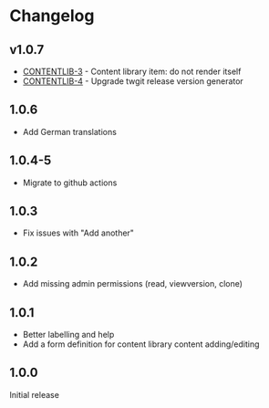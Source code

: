# Changelog

## v1.0.7

* [CONTENTLIB-3](https://projects.pixl8.london/browse/CONTENTLIB-3) - Content library item: do not render itself
* [CONTENTLIB-4](https://projects.pixl8.london/browse/CONTENTLIB-4) - Upgrade twgit release version generator

## 1.0.6

* Add German translations

## 1.0.4-5

* Migrate to github actions

## 1.0.3

* Fix issues with "Add another"

## 1.0.2

* Add missing admin permissions (read, viewversion, clone)

## 1.0.1

* Better labelling and help
* Add a form definition for content library content adding/editing

## 1.0.0

Initial release
